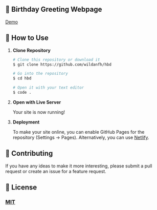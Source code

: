 ## 🎉 Birthday Greeting Webpage 

[Demo](https://wildanfh-hbd.netlify.app)

## 🚀 How to Use

1.  **Clone Repository**

    ```bash
    # Clone this repository or download it
    $ git clone https://github.com/wildanfh/hbd

    # Go into the repository
    $ cd hbd

    # Open it with your text editor
    $ code .
    ```

2. **Open with Live Server**

    Your site is now running!

3. **Deployment**

    To make your site online, you can enable GitHub Pages for the repository (Settings -> Pages). Alternatively, you can use [Netlify](https://www.netlify.com/).

## 📝 Contributing

If you have any ideas to make it more interesting, please submit a pull request or create an issue for a feature request.

## 🤝 License

### [MIT](LICENSE)
